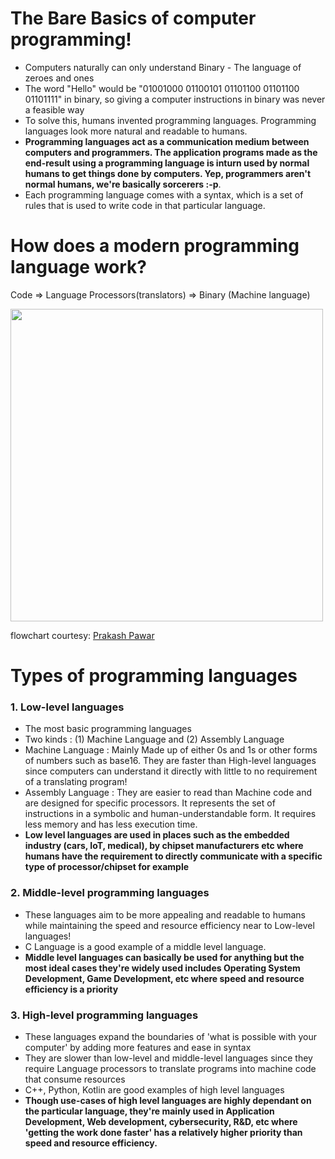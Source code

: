 # The Bare Basics of computer programming!

- Computers naturally can only understand Binary - The language of zeroes and ones
- The word "Hello" would be "01001000 01100101 01101100 01101100 01101111" in binary, so giving a computer instructions in binary was never a feasible way
- To solve this, humans invented programming languages. Programming languages look more natural and readable to humans. 
- **Programming languages act as a communication medium between computers and programmers. The application programs made as the end-result using a programming language is inturn used by normal humans to get things done by computers. Yep, programmers aren't normal humans, we're basically sorcerers :-p**.
- Each programming language comes with a syntax, which is a set of rules that is used to write code in that particular language.

# How does a modern programming language work?

Code => Language Processors(translators) => Binary (Machine language)

<img src="https://user-images.githubusercontent.com/78267371/159483809-24012da7-a139-43ac-ae0c-f2a8127bd4cc.png" height=500px>

flowchart courtesy: [Prakash Pawar](https://dev.to/thevenicelive/how-programming-language-works-in-less-than-2mins-2j5l)

# Types of programming languages

### 1. Low-level languages
- The most basic programming languages
- Two kinds : (1) Machine Language and (2) Assembly Language
- Machine Language : Mainly Made up of either 0s and 1s or other forms of numbers such as base16. They are faster than High-level languages since computers can understand it directly with little to no requirement of a translating program!
- Assembly Language : They are easier to read than Machine code and are designed for specific processors. It represents the set of instructions in a symbolic and human-understandable form. It requires less memory and has less execution time.
- **Low level languages are used in places such as the embedded industry (cars, IoT, medical), by chipset manufacturers etc where humans have the requirement to directly communicate with a specific type of processor/chipset for example**

### 2. Middle-level programming languages
- These languages aim to be more appealing and readable to humans while maintaining the speed and resource efficiency near to Low-level languages!
- C Language is a good example of a middle level language. 
- **Middle level languages can basically be used for anything but the most ideal cases they're widely used includes Operating System Development, Game Development, etc where speed and resource efficiency is a priority**

### 3. High-level programming languages
- These languages expand the boundaries of 'what is possible with your computer' by adding more features and ease in syntax 
- They are slower than low-level and middle-level languages since they require Language processors to translate programs into machine code that consume resources
- C++, Python, Kotlin are good examples of high level languages
- **Though use-cases of high level languages are highly dependant on the particular language, they're mainly used in Application Development, Web development, cybersecurity, R&D, etc where 'getting the work done faster' has a relatively higher priority than speed and resource efficiency.**

